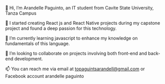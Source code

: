 👋 Hi, I’m Arandelle Paguinto, an IT student from Cavite State University, Tanza Campus 

👀 I started creating React js and React Native projects during my capstone project and found a deep passion for this technology.

🌱 I’m currently learning javascript to enhance my knowledge on fundamentals of this language.

💞️ I’m looking to collaborate on projects involving both front-end and back-end development.

📫 You can reach me via email at topaguintsarandell@gmail.com or Facebook account arandelle paguinto

<!---
Arandelle/Arandelle is a ✨ special ✨ repository because its `README.md` (this file) appears on your GitHub profile.
You can click the Preview link to take a look at your changes.
--->
